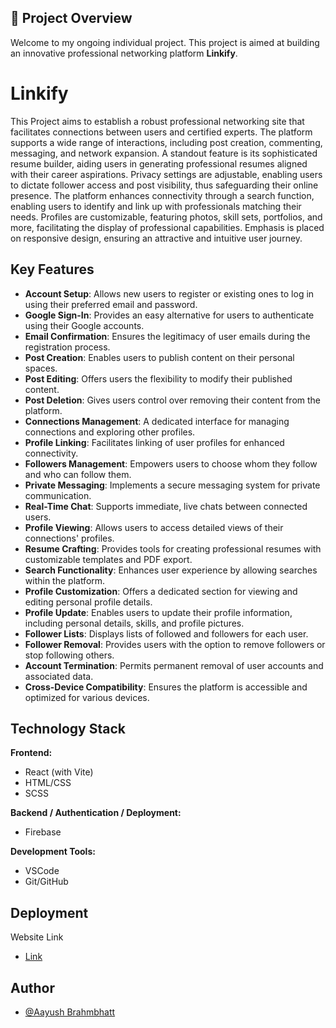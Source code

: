 
## 🚀 Project Overview
Welcome to my ongoing individual project. This project is aimed at building an innovative professional networking platform **Linkify**.

# Linkify

This Project aims to establish a robust professional networking site that facilitates connections between users and certified experts. The platform supports a wide range of interactions, including post creation, commenting, messaging, and network expansion. A standout feature is its sophisticated resume builder, aiding users in generating professional resumes aligned with their career aspirations. Privacy settings are adjustable, enabling users to dictate follower access and post visibility, thus safeguarding their online presence. The platform enhances connectivity through a search function, enabling users to identify and link up with professionals matching their needs. Profiles are customizable, featuring photos, skill sets, portfolios, and more, facilitating the display of professional capabilities. Emphasis is placed on responsive design, ensuring an attractive and intuitive user journey.


## Key Features

- **Account Setup**: Allows new users to register or existing ones to log in using their preferred email and password.
- **Google Sign-In**: Provides an easy alternative for users to authenticate using their Google accounts.
- **Email Confirmation**: Ensures the legitimacy of user emails during the registration process.
- **Post Creation**: Enables users to publish content on their personal spaces.
- **Post Editing**: Offers users the flexibility to modify their published content.
- **Post Deletion**: Gives users control over removing their content from the platform.
- **Connections Management**: A dedicated interface for managing connections and exploring other profiles.
- **Profile Linking**: Facilitates linking of user profiles for enhanced connectivity.
- **Followers Management**: Empowers users to choose whom they follow and who can follow them.
- **Private Messaging**: Implements a secure messaging system for private communication.
- **Real-Time Chat**: Supports immediate, live chats between connected users.
- **Profile Viewing**: Allows users to access detailed views of their connections' profiles.
- **Resume Crafting**: Provides tools for creating professional resumes with customizable templates and PDF export.
- **Search Functionality**: Enhances user experience by allowing searches within the platform.
- **Profile Customization**: Offers a dedicated section for viewing and editing personal profile details.
- **Profile Update**: Enables users to update their profile information, including personal details, skills, and profile pictures.
- **Follower Lists**: Displays lists of followed and followers for each user.
- **Follower Removal**: Provides users with the option to remove followers or stop following others.
- **Account Termination**: Permits permanent removal of user accounts and associated data.
- **Cross-Device Compatibility**: Ensures the platform is accessible and optimized for various devices.


## Technology Stack
**Frontend:**
- React (with Vite)
- HTML/CSS
- SCSS

**Backend / Authentication / Deployment:**
- Firebase

**Development Tools:**

- VSCode
- Git/GitHub
## Deployment

Website Link
- [Link](https://linkify-5fe79.web.app/)

## Author

- [@Aayush Brahmbhatt](https://www.github.com/aayushbrahmbhatt)
